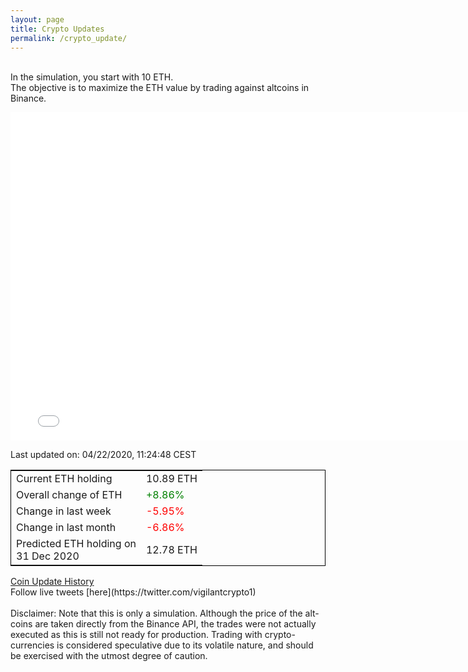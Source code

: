 ```yaml
---
layout: page
title: Crypto Updates
permalink: /crypto_update/
---
```

<br>In the simulation, you start with 10 ETH.<br>The objective is to maximize the ETH value by trading against altcoins 
in Binance.

<iframe width="775" height="525" frameborder="0" scrolling="no" src="//plotly.com/~vikramaditya91/109.embed"></iframe>

Last updated on: 04/22/2020, 11:24:48 CEST 
<table style="border:1px solid black;margin-left:auto;margin-right:auto;">
	<tbody>
	<tr>
		<td>Current ETH holding</td>
		<td>     10.89 ETH</td>
	</tr>
	<tr>
		<td>Overall change of ETH</td>
		<td><font color="green">+8.86%</font></td>
	</tr>
	<tr>
		<td>Change in last week</td>
		<td><font color="red">-5.95%</font></td>
	</tr>
	<tr>
		<td>Change in last month</td>
		<td><font color="red">-6.86%</font></td>
	</tr>
    <tr>
		<td>Predicted ETH holding on<br>31 Dec 2020</td>
		<td>     12.78 ETH</td>
	</tr>
	</tbody>
</table>
<a href="{{ site.baseurl }}/crypto_history">Coin Update History</a>
<br>
Follow live tweets [here](https://twitter.com/vigilantcrypto1)
<br>
<br>
Disclaimer:
Note that this is only a simulation. Although the price of the alt-coins are taken directly from the Binance API, the trades were not actually executed as this is still not ready for production.
Trading with crypto-currencies is considered speculative due to its volatile nature, and should be exercised with the utmost degree of caution.